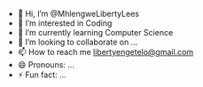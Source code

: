 - 👋 Hi, I’m @MhlengweLibertyLees
- 👀 I’m interested in Coding
- 🌱 I’m currently learning Computer Science
- 💞️ I’m looking to collaborate on ...
- 📫 How to reach me libertyengetelo@gmail.com
- 😄 Pronouns: ...
- ⚡ Fun fact: ...

<!---
MhlengweLibertyLees/MhlengweLibertyLees is a ✨ special ✨ repository because its `README.md` (this file) appears on your GitHub profile.
You can click the Preview link to take a look at your changes.
--->
